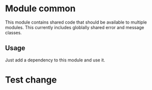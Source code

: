 # Module common

This module contains shared code that should be available to multiple modules.
This currently includes globlally shared error and message classes.

## Usage

Just add a dependency to this module and use it.
# Test change
